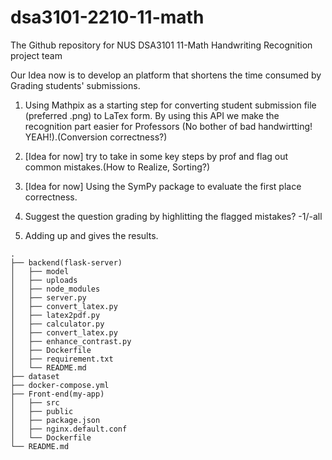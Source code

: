 # dsa3101-2210-11-math
The Github repository for NUS DSA3101 11-Math Handwriting Recognition project team

Our Idea now is to develop an platform that shortens the time consumed by Grading students' submissions.

1. Using Mathpix as a starting step for converting student submission file (preferred .png) to LaTex form. By using this API we make the recognition part easier for Professors (No bother of bad handwirtting! YEAH!).(Conversion correctness?)

2. [Idea for now] try to take in some key steps by prof and flag out common mistakes.(How to Realize, Sorting?)

3. [Idea for now] Using the SymPy package to evaluate the first place correctness.

4. Suggest the question grading by highlitting the flagged mistakes? -1/-all

5. Adding up and gives the results.

```
.
├── backend(flask-server)
│   ├── model
│   ├── uploads
│   ├── node_modules
│   ├── server.py
│   ├── convert_latex.py
│   ├── latex2pdf.py
│   ├── calculator.py
│   ├── convert_latex.py
│   ├── enhance_contrast.py
│   ├── Dockerfile
│   ├── requirement.txt
│   └── README.md
├── dataset
├── docker-compose.yml
├── Front-end(my-app)
│   ├── src
│   ├── public
│   ├── package.json
│   ├── nginx.default.conf
│   └── Dockerfile
└── README.md
```



